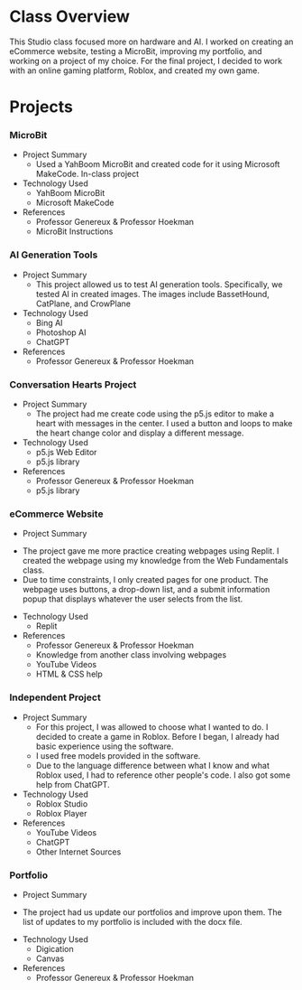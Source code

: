 # Class Overview

This Studio class focused more on hardware and AI. I worked on creating an eCommerce website, testing a MicroBit, improving my portfolio, and working on a project of my choice.
For the final project, I decided to work with an online gaming platform, Roblox, and created my own game.

# Projects 
### MicroBit
+ Project Summary
  - Used a YahBoom MicroBit and created code for it using Microsoft MakeCode. In-class project
+ Technology Used
  - YahBoom MicroBit
  - Microsoft MakeCode
+ References
  - Professor Genereux & Professor Hoekman
  - MicroBit Instructions
 
### AI Generation Tools
+ Project Summary
  - This project allowed us to test AI generation tools. Specifically, we tested AI in created images. The images include BassetHound, CatPlane, and CrowPlane
+ Technology Used
  - Bing AI
  - Photoshop AI
  - ChatGPT
+ References
  - Professor Genereux & Professor Hoekman

### Conversation Hearts Project
+ Project Summary
  - The project had me create code using the p5.js editor to make a heart with messages in the center. I used a button and loops to make the heart change color and display a different message.
+ Technology Used
  - p5.js Web Editor
  - p5.js library
+ References
  - Professor Genereux & Professor Hoekman
  - p5.js library

 ### eCommerce Website
 + Project Summary
  - The project gave me more practice creating webpages using Replit. I created the webpage using my knowledge from the Web Fundamentals class.
  - Due to time constraints, I only created pages for one product. The webpage uses buttons, a drop-down list, and a submit information popup that displays whatever the user selects from the list.
+ Technology Used
  - Replit
+ References
  - Professor Genereux & Professor Hoekman
  - Knowledge from another class involving webpages
  - YouTube Videos
  - HTML & CSS help

 ### Independent Project
 + Project Summary
   - For this project, I was allowed to choose what I wanted to do. I decided to create a game in Roblox. Before I began, I already had basic experience using the software.
   - I used free models provided in the software.
   - Due to the language difference between what I know and what Roblox used, I had to reference other people's code. I also got some help from ChatGPT.
  + Technology Used
    - Roblox Studio
    - Roblox Player
   + References
     - YouTube Videos
     - ChatGPT
     - Other Internet Sources
 
 ### Portfolio
 + Project Summary
  - The project had us update our portfolios and improve upon them. The list of updates to my portfolio is included with the docx file.
+ Technology Used
  - Digication
  - Canvas
+ References
  - Professor Genereux & Professor Hoekman
